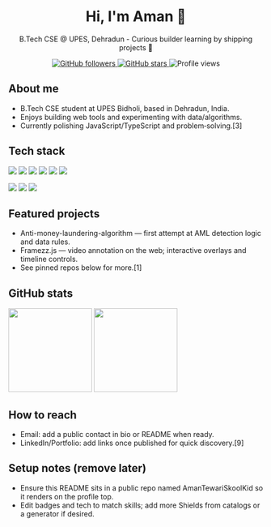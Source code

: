<h1 align="center">Hi, I'm Aman 👋</h1>
<p align="center">
  B.Tech CSE @ UPES, Dehradun -  Curious builder learning by shipping projects 🚀
</p>

<p align="center">
  <a href="https://github.com/AmanTewariSkoolKid">
    <img alt="GitHub followers" src="https://img.shields.io/github/followers/AmanTewariSkoolKid?style=for-the-badge&label=Followers">
  </a>
  <a href="https://github.com/AmanTewariSkoolKid">
    <img alt="GitHub stars" src="https://img.shields.io/github/stars/AmanTewariSkoolKid?style=for-the-badge&label=Profile%20Stars">
  </a>
  <img alt="Profile views" src="https://komarev.com/ghpvc/?username=AmanTewariSkoolKid&style=for-the-badge&color=blue">
</p>

## About me
- B.Tech CSE student at UPES Bidholi, based in Dehradun, India.  
- Enjoys building web tools and experimenting with data/algorithms.  
- Currently polishing JavaScript/TypeScript and problem‑solving.[3]

## Tech stack
<p>
  <img src="https://img.shields.io/badge/JavaScript-ES6+-F7DF1E?logo=javascript&logoColor=000" />
  <img src="https://img.shields.io/badge/TypeScript-3178C6?logo=typescript&logoColor=fff" />
  <img src="https://img.shields.io/badge/HTML5-E34F26?logo=html5&logoColor=fff" />
  <img src="https://img.shields.io/badge/CSS3-1572B6?logo=css3&logoColor=fff" />
  <img src="https://img.shields.io/badge/Node.js-339933?logo=node.js&logoColor=fff" />
  <img src="https://img.shields.io/badge/Python-3776AB?logo=python&logoColor=fff" />
</p>
<p>
  <img src="https://img.shields.io/badge/Git-F05032?logo=git&logoColor=fff" />
  <img src="https://img.shields.io/badge/GitHub-181717?logo=github&logoColor=fff" />
  <img src="https://img.shields.io/badge/VS%20Code-007ACC?logo=visualstudiocode&logoColor=fff" />
</p> 

## Featured projects
- Anti-money-laundering-algorithm — first attempt at AML detection logic and data rules.  
- Framezz.js — video annotation on the web; interactive overlays and timeline controls.  
- See pinned repos below for more.[1]

## GitHub stats
<p>
  <img height="165" src="https://github-readme-stats.vercel.app/api?username=AmanTewariSkoolKid&show_icons=true&theme=tokyonight&hide_border=true" />
  <img height="165" src="https://github-readme-stats.vercel.app/api/top-langs/?username=AmanTewariSkoolKid&layout=compact&theme=tokyonight&hide_border=true" />
</p>
<!-- Cards are provided by github-readme-stats and update automatically; themes and params can be customized. -->

## How to reach
- Email: add a public contact in bio or README when ready.  
- LinkedIn/Portfolio: add links once published for quick discovery.[9]

## Setup notes (remove later)
- Ensure this README sits in a public repo named AmanTewariSkoolKid so it renders on the profile top.  
- Edit badges and tech to match skills; add more Shields from catalogs or a generator if desired.
